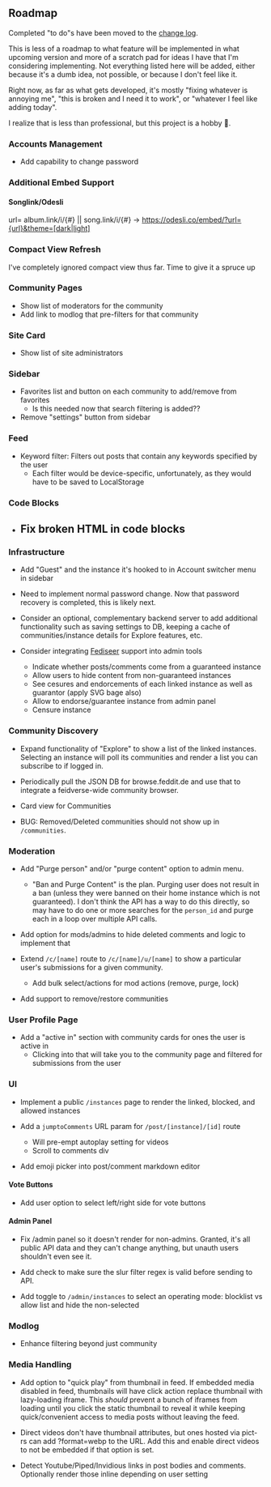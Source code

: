 ## Roadmap 
Completed "to do"s have been moved to the [change log](./ChangeLog.md).

This is less of a roadmap to what feature will be implemented in what upcoming version and more of a scratch pad for ideas I have that I'm considering implementing.  Not everything listed here will be added, either because it's a dumb idea, not possible, or because I don't feel like it.

Right now, as far as what gets developed, it's mostly "fixing whatever is annoying me",  "this is broken and I need it to work", or "whatever I feel like adding today".

I realize that is less than professional, but this project is a hobby :shrug:.

### Accounts Management
- Add capability to change password

### Additional Embed Support
#### Songlink/Odesli
url= album.link/i/{#} || song.link/i/{#} -> https://odesli.co/embed/?url={url}&theme=[dark|light]



### Compact View Refresh
I've completely ignored compact view thus far.  Time to give it a spruce up
 
### Community Pages
- Show list of moderators for the community
- Add link to modlog that pre-filters for that community

### Site Card
- Show list of site administrators

### Sidebar
- Favorites list and button on each community to add/remove from favorites
  - Is this needed now that search filtering is added??
- Remove "settings" button from sidebar

### Feed
- Keyword filter:  Filters out posts that contain any keywords specified by the user
  - Each filter would be device-specific, unfortunately, as they would have to be saved to LocalStorage

### Code Blocks
- Fix broken HTML in code blocks
  - 

### Infrastructure
- Add "Guest" and the instance it's hooked to in Account switcher menu in sidebar
- Need to implement normal password change. Now that password recovery is completed, this is likely next.
- Consider an optional, complementary backend server to add additional functionality such as saving settings to DB, keeping a cache of communities/instance details for Explore features, etc.

- Consider integrating [Fediseer](https://fediseer.com/api/) support into admin tools 
  - Indicate whether posts/comments come from a guaranteed instance
  - Allow users to hide content from non-guaranteed instances
  - See cesures and endorcements of each linked instance as well as guarantor (apply SVG bage also)
  - Allow to endorse/guarantee instance from admin panel
  - Censure instance 

### Community Discovery
- Expand functionality of "Explore" to show a list of the linked instances. Selecting an instance will poll its communities and render a list you can subscribe to if logged in.

- Periodically pull the JSON DB for browse.feddit.de and use that to integrate a feidverse-wide community browser.

- Card view for Communities
- BUG:  Removed/Deleted communities should not show up in `/communities`.  


### Moderation
- Add "Purge person" and/or "purge content" option to admin menu. 
  - "Ban and Purge Content" is the plan.  Purging user does not result in a ban (unless they were banned on their home instance which is not guaranteed).  I don't think the API has a way to do this directly, so may have to do one or more searches for the `person_id` and purge each in a loop over multiple API calls.

- Add option for mods/admins to hide deleted comments and logic to implement that

- Extend `/c/[name]` route to `/c/[name]/u/[name]` to show a particular user's submissions for a given community.
  - Add bulk select/actions for mod actions (remove, purge, lock)

- Add support to remove/restore communities


### User Profile Page
-  Add a "active in" section with community cards for ones the user is active in
    - Clicking into that will take you to the community page and filtered for submissions from the user




### UI

- Implement a public `/instances` page to render the linked, blocked, and allowed instances

- Add a `jumptoComments` URL param for `/post/[instance]/[id]` route
    - Will pre-empt autoplay setting for videos
    - Scroll to comments div

- Add emoji picker into post/comment markdown editor


#### Vote Buttons
- Add user option to select left/right side for vote buttons

#### Admin Panel
- Fix /admin panel so it doesn't render for non-admins.  Granted, it's all public API data and they can't change anything, but unauth users shouldn't even see it.

- Add check to make sure the slur filter regex is valid before sending to API.

- Add toggle to `/admin/instances` to select an operating mode: blocklist vs allow list and hide the non-selected 



### Modlog
- Enhance filtering beyond just community

### Media Handling
- Add option to "quick play" from thumbnail in feed. If embedded media disabled in feed, thumbnails will have click action replace thumbnail with lazy-loading iframe. This _should_ prevent a bunch of iframes from loading until you click the static thumbnail to reveal it while keeping quick/convenient access to media posts without leaving the feed.

- Direct videos don't have thumbnail attributes, but ones hosted via pict-rs can add ?format=webp to the URL.  Add this and enable direct videos to not be embedded if that option is set.

- Detect Youtube/Piped/Invidious links in post bodies and comments.  Optionally render those inline depending on user setting
